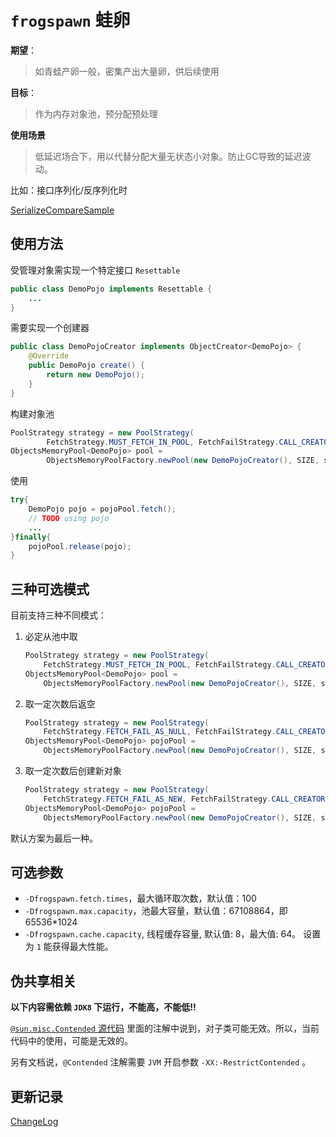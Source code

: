 # `frogspawn` 蛙卵

**期望**：

> 如青蛙产卵一般，密集产出大量卵，供后续使用

**目标**：

> 作为内存对象池，预分配预处理

**使用场景**

> 低延迟场合下，用以代替分配大量无状态小对象。防止GC导致的延迟波动。

比如：接口序列化/反序列化时

[SerializeCompareSample](src/test/java/cn/itcraft/frogspawn/sample/serial/SerializeCompareSample.java)

## 使用方法

受管理对象需实现一个特定接口 `Resettable`

```java
public class DemoPojo implements Resettable {
    ...
}
```

需要实现一个创建器

```java
public class DemoPojoCreator implements ObjectCreator<DemoPojo> {
    @Override
    public DemoPojo create() {
        return new DemoPojo();
    }
}
```

构建对象池

```java
PoolStrategy strategy = new PoolStrategy(
        FetchStrategy.MUST_FETCH_IN_POOL, FetchFailStrategy.CALL_CREATOR, true);
ObjectsMemoryPool<DemoPojo> pool =
        ObjectsMemoryPoolFactory.newPool(new DemoPojoCreator(), SIZE, strategy);
```

使用

```java
try{
    DemoPojo pojo = pojoPool.fetch();
    // TODO using pojo
    ...
}finally{
    pojoPool.release(pojo);
}
```

## 三种可选模式

目前支持三种不同模式：

1. 必定从池中取

    ```java
    PoolStrategy strategy = new PoolStrategy(
        FetchStrategy.MUST_FETCH_IN_POOL, FetchFailStrategy.CALL_CREATOR, true);
    ObjectsMemoryPool<DemoPojo> pool =
        ObjectsMemoryPoolFactory.newPool(new DemoPojoCreator(), SIZE, strategy);
    ```

1. 取一定次数后返空

    ```java
    PoolStrategy strategy = new PoolStrategy(
        FetchStrategy.FETCH_FAIL_AS_NULL, FetchFailStrategy.CALL_CREATOR, true);
    ObjectsMemoryPool<DemoPojo> pojoPool =
        ObjectsMemoryPoolFactory.newPool(new DemoPojoCreator(), SIZE, strategy);
    ```

1. 取一定次数后创建新对象

    ```java
    PoolStrategy strategy = new PoolStrategy(
        FetchStrategy.FETCH_FAIL_AS_NEW, FetchFailStrategy.CALL_CREATOR, true);
    ObjectsMemoryPool<DemoPojo> pojoPool =
        ObjectsMemoryPoolFactory.newPool(new DemoPojoCreator(), SIZE, strategy);
    ```

默认方案为最后一种。

## 可选参数

- `-Dfrogspawn.fetch.times`，最大循环取次数，默认值：100
- `-Dfrogspawn.max.capacity`，池最大容量，默认值：67108864，即 65536*1024
- `-Dfrogspawn.cache.capacity`, 线程缓存容量, 默认值: 8，最大值: 64。 设置为 `1` 能获得最大性能。

## 伪共享相关

**以下内容需依赖 `JDK8` 下运行，不能高，不能低!!**

[`@sun.misc.Contended` 源代码](https://github.com/openjdk/jdk/blob/jdk8-b120/jdk/src/share/classes/sun/misc/Contended.java)
里面的注解中说到，对子类可能无效。所以，当前代码中的使用，可能是无效的。

另有文档说，`@Contended` 注解需要 `JVM` 开启参数 `-XX:-RestrictContended` 。

## 更新记录

[ChangeLog](ChangeLog.md)
